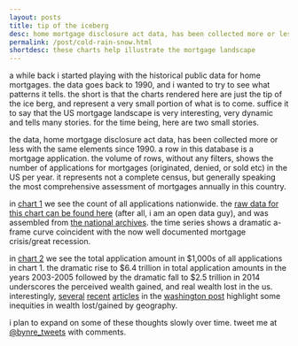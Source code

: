 ```yaml
---
layout: posts
title: tip of the iceberg
desc: home mortgage disclosure act data, has been collected more or less with the same elements since 1990.  a row in this database is a mortgage application.  the volume of rows, without any filters, shows the number of applications for mortgages (originated, denied, or sold etc) in the US per year.  it represents not a complete census, but generally speaking the most comprehensive assessment of mortgages annually in this country.
permalink: /post/cold-rain-snow.html
shortdesc: these charts help illustrate the mortgage landscape
---
```


a while back i started playing with the historical public data for home mortgages.  the data goes back to 1990, and i wanted to try to see what patterns it tells.  the short is that the charts rendered here are just the tip of the ice berg, and represent a very small portion of what is to come.  suffice it to say that the US mortgage landscape is very interesting, very dynamic and tells many stories.  for the time being, here are two small stories.

the data, home mortgage disclosure act data, has been collected more or less with the same elements since 1990.  a row in this database is a mortgage application.  the volume of rows, without any filters, shows the number of applications for mortgages (originated, denied, or sold etc) in the US per year.  it represents not a complete census, but generally speaking the most comprehensive assessment of mortgages annually in this country. 

in [chart 1](../images/hmda_amount_1990_2014.png) we see the count of all applications nationwide.  the [raw data for this chart can be found here](https://github.com/feomike/slope/blob/master/data/all/All/nationwide/data.json) (after all, i am an open data guy), and was assembled from [the national archives](https://catalog.archives.gov/search?q=2456161&rows=20&tabType=all&facet=true&facet.fields=oldScope,level,materialsType,fileFormat,locationIds,dateRangeFacet&highlight=true).  the time series shows a dramatic a-frame curve coincident with the now well documented mortgage crisis/great recession.   

in [chart 2](../images/hmda_amount_1990_2014.png) we see the total application amount in $1,000s of all applications in chart 1.  the dramatic rise to $6.4 trillion in total application amounts in the years 2003-2005 followed by the dramatic fall to $2.5 trillion in 2014 underscores the perceived wealth gained, and real wealth lost in the us.  interestingly, [several](https://www.washingtonpost.com/graphics/business/wonk/housing/washington-dc/) [recent](https://www.washingtonpost.com/graphics/business/wonk/housing/atlanta/) [articles](https://www.washingtonpost.com/graphics/business/wonk/housing/atlanta/) in the [washington post](https://www.washingtonpost.com/graphics/business/wonk/housing/overview/) highlight some inequities in wealth lost/gained by geography.  

i plan to expand on some of these thoughts slowly over time.  tweet me at [@bynre_tweets](https://twitter.com/byrne_tweets) with comments.
